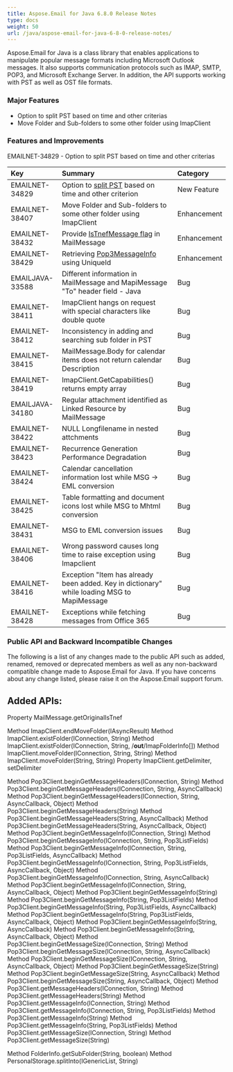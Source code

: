 ```yaml
---
title: Aspose.Email for Java 6.8.0 Release Notes
type: docs
weight: 50
url: /java/aspose-email-for-java-6-8-0-release-notes/
---
```


Aspose.Email for Java is a class library that enables applications to manipulate popular message formats including Microsoft Outlook messages. It also supports communication protocols such as IMAP, SMTP, POP3, and Microsoft Exchange Server. In addition, the API supports working with PST as well as OST file formats.
### **Major Features**
- Option to split PST based on time and other criterias
- Move Folder and Sub-folders to some other folder using ImapClient
### **Features and Improvements**
EMAILNET-34829 - Option to split PST based on time and other criterias

|**Key** |**Summary** |**Category** |
| :- | :- | :- |
|EMAILNET-34829 |Option to [split PST](http://www.aspose.com/docs/display/emailjava/Splitting+and+Merging+PST+Files#SplittingandMergingPSTFiles-SplitPstOnCriterion) based on time and other criterion |New Feature |
|EMAILNET-38407 |Move Folder and Sub-folders to some other folder using ImapClient |Enhancement |
|EMAILNET-38432 |Provide [IsTnefMessage flag](http://www.aspose.com/docs/display/emailjava/Working+with+Messages+Containing+TNEF+Attachments#WorkingwithMessagesContainingTNEFAttachments-DetectTnef) in MailMessage |Enhancement |
|EMAILNET-38429 |Retrieving [Pop3MessageInfo](http://www.aspose.com/docs/display/emailjava/Getting+Message+Summary+Information#GettingMessageSummaryInformation-UsingUniqueId) using UniqueId |Enhancement |
|EMAILJAVA-33588 |Different information in MailMessage and MapiMessage "To" header field - Java |Bug |
|EMAILNET-38411 |ImapClient hangs on request with special characters like double quote |Bug |
|EMAILNET-38412 |Inconsistency in adding and searching sub folder in PST |Bug |
|EMAILNET-38415 |MailMessage.Body for calendar items does not return calendar Description |Bug |
|EMAILNET-38419 |ImapClient.GetCapabilities() returns empty array |Bug |
|EMAILJAVA-34180 |Regular attachment identified as Linked Resource by MailMessage |Bug |
|EMAILNET-38422 |NULL Longfilename in nested attchments |Bug |
|EMAILNET-38423 |Recurrence Generation Performance Degradation |Bug |
|EMAILNET-38424 |Calendar cancellation information lost while MSG -> EML conversion |Bug |
|EMAILNET-38425 |Table formatting and document icons lost while MSG to Mhtml conversion |Bug |
|EMAILNET-38431 |MSG to EML conversion issues |Bug |
|EMAILNET-38406 |Wrong password causes long time to raise exception using Imapclient |Bug |
|EMAILNET-38416 |Exception "Item has already been added. Key in dictionary" while loading MSG to MapiMessage |Bug |
|EMAILNET-38428 |Exceptions while fetching messages from Office 365 |Bug |
### **Public API and Backward Incompatible Changes**
The following is a list of any changes made to the public API such as added, renamed, removed or deprecated members as well as any non-backward compatible change made to Aspose.Email for Java. If you have concerns about any change listed, please raise it on the Aspose.Email support forum.
## **Added APIs:**
Property MailMessage.getOriginalIsTnef

Method ImapClient.endMoveFolder(IAsyncResult)
Method ImapClient.existFolder(IConnection, String)
Method ImapClient.existFolder(IConnection, String, /**out**/ImapFolderInfo[])
Method ImapClient.moveFolder(IConnection, String, String)
Method ImapClient.moveFolder(String, String)
Property ImapClient.getDelimiter, setDelimiter

Method Pop3Client.beginGetMessageHeaders(IConnection, String)
Method Pop3Client.beginGetMessageHeaders(IConnection, String, AsyncCallback)
Method Pop3Client.beginGetMessageHeaders(IConnection, String, AsyncCallback, Object)
Method Pop3Client.beginGetMessageHeaders(String)
Method Pop3Client.beginGetMessageHeaders(String, AsyncCallback)
Method Pop3Client.beginGetMessageHeaders(String, AsyncCallback, Object)
Method Pop3Client.beginGetMessageInfo(IConnection, String)
Method Pop3Client.beginGetMessageInfo(IConnection, String, Pop3ListFields)
Method Pop3Client.beginGetMessageInfo(IConnection, String, Pop3ListFields, AsyncCallback)
Method Pop3Client.beginGetMessageInfo(IConnection, String, Pop3ListFields, AsyncCallback, Object)
Method Pop3Client.beginGetMessageInfo(IConnection, String, AsyncCallback)
Method Pop3Client.beginGetMessageInfo(IConnection, String, AsyncCallback, Object)
Method Pop3Client.beginGetMessageInfo(String)
Method Pop3Client.beginGetMessageInfo(String, Pop3ListFields)
Method Pop3Client.beginGetMessageInfo(String, Pop3ListFields, AsyncCallback)
Method Pop3Client.beginGetMessageInfo(String, Pop3ListFields, AsyncCallback, Object)
Method Pop3Client.beginGetMessageInfo(String, AsyncCallback)
Method Pop3Client.beginGetMessageInfo(String, AsyncCallback, Object)
Method Pop3Client.beginGetMessageSize(IConnection, String)
Method Pop3Client.beginGetMessageSize(IConnection, String, AsyncCallback)
Method Pop3Client.beginGetMessageSize(IConnection, String, AsyncCallback, Object)
Method Pop3Client.beginGetMessageSize(String)
Method Pop3Client.beginGetMessageSize(String, AsyncCallback)
Method Pop3Client.beginGetMessageSize(String, AsyncCallback, Object)
Method Pop3Client.getMessageHeaders(IConnection, String)
Method Pop3Client.getMessageHeaders(String)
Method Pop3Client.getMessageInfo(IConnection, String)
Method Pop3Client.getMessageInfo(IConnection, String, Pop3ListFields)
Method Pop3Client.getMessageInfo(String)
Method Pop3Client.getMessageInfo(String, Pop3ListFields)
Method Pop3Client.getMessageSize(IConnection, String)
Method Pop3Client.getMessageSize(String)

Method FolderInfo.getSubFolder(String, boolean)
Method PersonalStorage.splitInto(IGenericList<MailQuery>, String)
